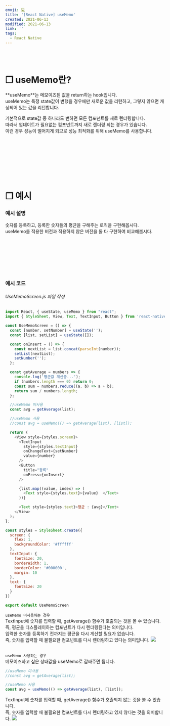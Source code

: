 ```yaml
---
emoji: 💻
title: '[React Native] useMemo'
created: 2021-06-13
modified: 2021-06-13
link: ''
tags:
  - React Native
---
```

<br></br>





# **❐ useMemo란?**
**<Highlight>useMemo</Highlight>**는 <Underline>메모이즈된 값을 return하는 hook입니다.</Underline>  
useMemo는 특정 state값이 변했을 경우에만 새로운 값을 리턴하고, 그렇지 않으면 캐싱되어 있는 값을 리턴합니다.  

기본적으로 state값 중 하나라도 변하면 모든 컴포넌트를 새로 렌더링합니다.  
따라서 업데이트가 필요없는 컴포넌트까지 새로 렌더링 되는 경우가 있습니다.  
이런 경우 성능이 떨어지게 되므로 성능 최적화를 위해 useMemo를 사용합니다.  
<br></br><br></br><br></br><br></br>





# **❐ 예시**
### 예시 설명
숫자를 등록하고, 등록한 숫자들의 평균을 구해주는 로직을 구현해봅시다.  
useMemo를 적용한 버전과 적용하지 않은 버전을 둘 다 구현하여 비교해봅시다.
<br></br><br></br><br></br><br></br>





### 예시 코드
###### UseMemoScreen.js 파일 작성
```javascript
import React, { useState, useMemo } from "react";
import { StyleSheet, View, Text, TextInput, Button } from 'react-native';

const UseMemoScreen = () => {
  const [number, setNumber] = useState('');
  const [list, setList] = useState([]);

  const onInsert = () => {
    const nextList = list.concat(parseInt(number));
    setList(nextList);
    setNumber('');
  };

  const getAverage = numbers => {
    console.log('평균값 계산중...');
    if (numbers.length === 0) return 0;
    const sum = numbers.reduce((a, b) => a + b);
    return sum / numbers.length;
  };

  //useMemo 미사용
  const avg = getAverage(list);

  //useMemo 사용
  //const avg = useMemo(() => getAverage(list), [list]);

  return (
    <View style={styles.screen}>
      <TextInput
        style={styles.textInput}
        onChangeText={setNumber}
        value={number}
      />
      <Button
        title="등록"
        onPress={onInsert}
      />

      {list.map((value, index) => (
        <Text style={styles.text}>{value}  </Text>
      ))}

      <Text style={styles.text}>평균 : {avg}</Text>
    </View>
  );
};

const styles = StyleSheet.create({
  screen: {
    flex: 1,
    backgroundColor: '#ffffff'
  },
  textInput: {
    fontSize: 20,
    borderWidth: 1,
    borderColor: '#000000',
    margin: 10
  },
  text: {
    fontSize: 20
  }
})

export default UseMemoScreen
```
`useMemo 미사용하는 경우`  
TextInput에 숫자를 입력할 때, getAverage() 함수가 호출되는 것을 볼 수 있습니다.  
즉, 평균을 디스플레이하는 컴포넌트가 다시 렌더링된다는 의미입니다.  
입력한 숫자를 등록하기 전까지는 평균을 다시 계산할 필요가 없습니다.  
즉, 숫자를 입력할 때 <Underline>불필요한 컴포넌트를 다시 렌더링하고 있다는 의미입니다.</Underline>
![](/assets/react-native-usememo-before.gif)
<br></br>

`useMemo 사용하는 경우`  
메모이즈하고 싶은 상태값을 useMemo로 감싸주면 됩니다.
```javascript
//useMemo 미사용
//const avg = getAverage(list);

//useMemo 사용
const avg = useMemo(() => getAverage(list), [list]);
```
TextInput에 숫자를 입력할 때, getAverage() 함수가 호출되지 않는 것을 볼 수 있습니다.  
즉, 숫자를 입력할 때 <Underline>불필요한 컴포넌트를 다시 렌더링하고 있지 않다는 것을 의미합니다.</Underline>
![](/assets/react-native-usememo-after.gif)

<br></br><br></br>